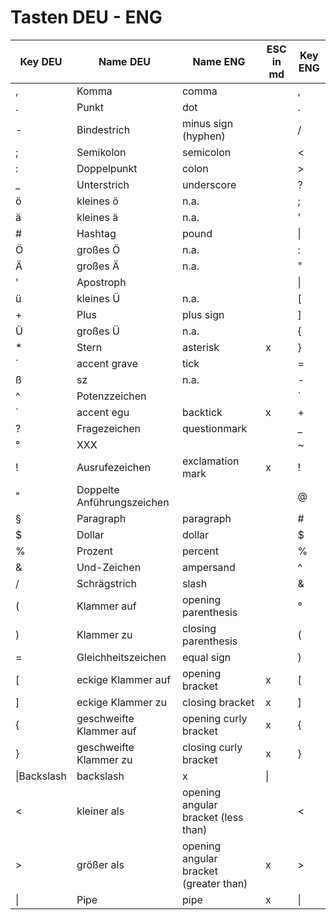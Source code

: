 # Tasten DEU - ENG
|Key DEU|Name DEU|Name ENG|ESC in md|Key ENG|
|---|---|---|---|---|
|,|Komma|comma||,|
|.|Punkt|dot||.|
|-|Bindestrich|minus sign (hyphen)||/|
|;|Semikolon|semicolon||<|
|:|Doppelpunkt|colon||>|
|_|Unterstrich|underscore||?|
|ö|kleines ö|n.a.||;|
|ä|kleines ä|n.a.||'|
|#|Hashtag|pound||\|
|Ö|großes Ö|n.a.||:|
|Ä|großes Ä|n.a.||"|
|'|Apostroph|||\||
|ü|kleines Ü|n.a.||\[|
|+|Plus|plus sign||\]|
|Ü|großes Ü|n.a.||{|
|\*|Stern|asterisk|x|\}|
|´|accent grave|tick||=|
|ß|sz|n.a.||-|
|^|Potenzzeichen|||\`|
|\`|accent egu|backtick|x|+|
|?|Fragezeichen|questionmark||_|
|°|XXX|||~|
|!|Ausrufezeichen|exclamation mark|x|!|
|"|Doppelte Anführungszeichen|||@|
|§|Paragraph|paragraph||#|
|$|Dollar|dollar||$|
|%|Prozent|percent||%|
|&|Und-Zeichen|ampersand||^|
|/|Schrägstrich|slash||&|
|(|Klammer auf|opening parenthesis||°|
|)|Klammer zu|closing parenthesis||(|
|=|Gleichheitszeichen|equal sign||)|
|\[|eckige Klammer auf|opening bracket|x|\[|
|\]|eckige Klammer zu|closing bracket|x|\]|
|\{|geschweifte Klammer auf|opening curly bracket|x|\{|
|\}|geschweifte Klammer zu|closing curly bracket|x|\}|
|\\|Backslash|backslash|x|\\|
|<|kleiner als|opening angular bracket (less than)||<|
|\>|größer als|opening angular bracket (greater than)|x|\>|
|\||Pipe|pipe|x|\||